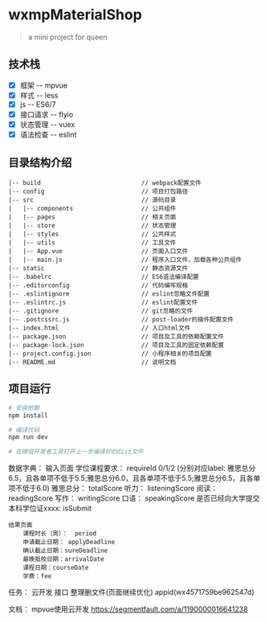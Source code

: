 # wxmpMaterialShop

> a mini project for queen

## 技术栈
- [x] 框架 -- mpvue
- [x] 样式 -- less
- [x] js -- ES6/7
- [x] 接口请求 -- flyio
- [x] 状态管理 -- vuex
- [x] 语法检查 -- eslint

## 目录结构介绍 ##
	|-- build                            // webpack配置文件
	|-- config                           // 项目打包路径
	|-- src                              // 源码目录
	|   |-- components                   // 公共组件
	|   |-- pages                        // 相关页面
	|   |-- store                        // 状态管理
	|   |-- styles                       // 公共样式
	|   |-- utils                        // 工具文件
	|   |-- App.vue                      // 页面入口文件
	|   |-- main.js                      // 程序入口文件，加载各种公共组件
	|-- static                           // 静态资源文件
	|-- .babelrc                         // ES6语法编译配置
	|-- .editorconfig                    // 代码编写规格
	|-- .eslintignore                    // eslint忽略文件配置
	|-- .eslintrc.js                     // eslint配置文件
	|-- .gitignore                       // git忽略的文件
	|-- .postcssrc.js                    // post-loader的插件配置文件
	|-- index.html                       // 入口html文件
	|-- package.json                     // 项目及工具的依赖配置文件
	|-- package-lock.json                // 项目及工具的固定依赖配置
	|-- project.config.json              // 小程序相关的项目配置
	|-- README.md                        // 说明文档

## 项目运行

``` bash
# 安装依赖
npm install

# 编译代码
npm run dev

# 在微信开发者工具打开上一步编译好的dist文件

```
数据字典：
	输入页面
		学位课程要求： requireId   0/1/2 (分别对应label: 雅思总分6.5，且各单项不低于5.5;雅思总分6.0，且各单项不低于5.5;雅思总分6.5，且各单项不低于6.0)
		雅思总分： totalScore
		听力： listeningScore
		阅读： readingScore
		写作： writingScore
		口语： speakingScore
		是否已经向大学提交本科学位证xxxx: isSubmit

	结果页面
		课程时长（周）：  period
		申请截止日期： applyDeadline
		确认截止日期：sureDeadline
		最晚抵校日期：arrivalDate
		课程日期：courseDate
		学费：fee
		
	
任务：
	  云开发 接口  整理删文件(页面继续优化) appid(wx4571759be962547d)

文档：
	mpvue使用云开发   https://segmentfault.com/a/1190000016641238   